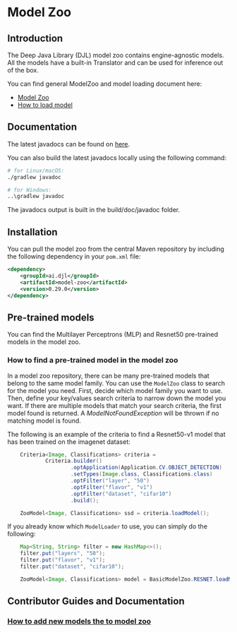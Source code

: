 # Model Zoo

## Introduction

The Deep Java Library (DJL) model zoo contains engine-agnostic models. All the models have a built-in Translator and
can be used for inference out of the box.

You can find general ModelZoo and model loading document here:

- [Model Zoo](../docs/model-zoo.md)
- [How to load model](../docs/load_model.md)

## Documentation

The latest javadocs can be found on [here](https://javadoc.io/doc/ai.djl/model-zoo/latest/index.html).

You can also build the latest javadocs locally using the following command:

```sh
# for Linux/macOS:
./gradlew javadoc

# for Windows:
..\gradlew javadoc
```

The javadocs output is built in the build/doc/javadoc folder.

## Installation
You can pull the model zoo from the central Maven repository by including the following dependency in your `pom.xml` file:

```xml
<dependency>
    <groupId>ai.djl</groupId>
    <artifactId>model-zoo</artifactId>
    <version>0.29.0</version>
</dependency>
```

## Pre-trained models

You can find the Multilayer Perceptrons (MLP) and Resnet50 pre-trained models in the model zoo.

### How to find a pre-trained model in the model zoo

In a model zoo repository, there can be many pre-trained models that belong to the same model family.
You can use the `ModelZoo` class to search for the model you need.
First, decide which model family you want to use. Then, define your key/values search criteria
to narrow down the model you want. If there are multiple models that match your search criteria, the first
model found is returned. A *ModelNotFoundException* will be thrown if no matching model is found.

The following is an example of the criteria to find a Resnet50-v1 model that has been trained on the imagenet dataset:

```java
    Criteria<Image, Classifications> criteria =
            Criteria.builder()
                    .optApplication(Application.CV.OBJECT_DETECTION)
                    .setTypes(Image.class, Classifications.class)
                    .optFilter("layer", "50")
                    .optFilter("flavor", "v1")
                    .optFilter("dataset", "cifar10")
                    .build();

    ZooModel<Image, Classifications> ssd = criteria.loadModel();
```

If you already know which `ModelLoader` to use, you can simply do the following:

```java
    Map<String, String> filter = new HashMap<>();
    filter.put("layers", "50");
    filter.put("flavor", "v1");
    filter.put("dataset", "cifar10");

    ZooModel<Image, Classifications> model = BasicModelZoo.RESNET.loadModel(filter);
```


## Contributor Guides and Documentation

### [How to add new models the to model zoo](../docs/development/add_model_to_model-zoo.md)
